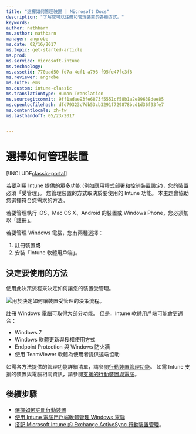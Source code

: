 ```yaml
---
title: "選擇如何管理裝置 | Microsoft Docs"
description: "了解您可以註冊和管理裝置的各種方式。"
keywords: 
author: nathbarn
ms.author: nathbarn
manager: angrobe
ms.date: 02/16/2017
ms.topic: get-started-article
ms.prod: 
ms.service: microsoft-intune
ms.technology: 
ms.assetid: 770aad50-fd7a-4cf1-a793-f95fe47fc3f8
ms.reviewer: angrobe
ms.suite: ems
ms.custom: intune-classic
ms.translationtype: Human Translation
ms.sourcegitcommit: 9ff1adae93fe6873f5551cf58b1a2e89638dee85
ms.openlocfilehash: dfd79323c7db53cb3291f729878bcd1d36f93fe7
ms.contentlocale: zh-tw
ms.lasthandoff: 05/23/2017


---
```


# <a name="choose-how-to-manage-devices"></a>選擇如何管理裝置

[!INCLUDE[classic-portal](../includes/classic-portal.md)]

若要利用 Intune 提供的眾多功能 (例如應用程式部署和控制裝置設定)，您的裝置必須「受管理」。 您管理裝置的方式取決於要使用的 Intune 功能。 本主題會協助您選擇符合您需求的方法。

若要管理執行 iOS、Mac OS X、Android 的裝置或 Windows Phone，您必須加以「註冊」。

若要管理 Windows 電腦，您有兩種選擇：

1. 註冊裝置**或**
2. 安裝「Intune 軟體用戶端」。

## <a name="decide-which-method-to-use"></a>決定要使用的方法
使用此決策流程來決定如何讓您的裝置受管理。

![用於決定如何讓裝置受管理的決策流程。](./media/choose-manage-method.png)

註冊 Windows 電腦可取得大部分功能。 但是，Intune 軟體用戶端可能會更適合：

- Windows 7
- Windows 軟體更新與授權使用方式
- Endpoint Protection 與 Windows 防火牆
- 使用 TeamViewer 軟體為使用者提供遠端協助

如需各方法提供的管理功能詳細清單，請參閱[行動裝置管理功能](/intune-classic/deploy-use/manage-windows-pcs-with-microsoft-intune)。
如需 Intune 支援的裝置與電腦相關資訊，請參閱[支援的行動裝置與電腦](/intune-classic/get-started/what-to-know-before-you-start-microsoft-intune#intune-supported-devices)。

## <a name="next-steps"></a>後續步驟

- [選擇如何註冊行動裝置](/intune-classic/get-started/choose-how-to-enroll-devices1)
- [使用 Intune 電腦用戶端軟體管理 Windows 電腦](/intune-classic/deploy-use/manage-windows-pcs-with-microsoft-intune)
- [搭配 Microsoft Intune 的 Exchange ActiveSync 行動裝置管理](/intune-classic/deploy-use/mobile-device-management-with-exchange-activesync-and-microsoft-intune)。

